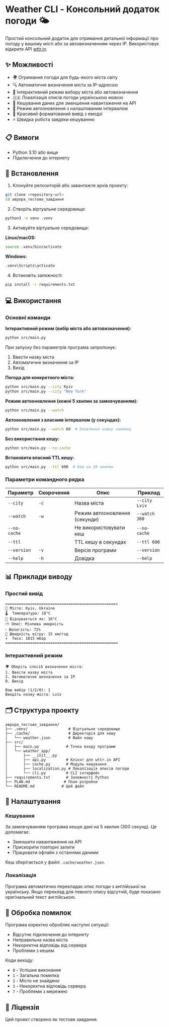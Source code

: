 # Weather CLI - Консольний додаток погоди 🌤️

Простий консольний додаток для отримання детальної інформації про погоду у вашому місті або за автовизначенням через IP. Використовує відкрите API [wttr.in](https://wttr.in/).

## ✨ Можливості

- 🌍 Отримання погоди для будь-якого міста світу
- 🔍 Автоматичне визначення міста за IP-адресою
- 💬 Інтерактивний режим вибору міста або автовизначення
- 🇺🇦 Локалізація описів погоди українською мовою
- 💾 Кешування даних для зменшення навантаження на API
- 🔄 Режим автооновлення з налаштованим інтервалом
- 🎨 Красивий форматований вивід з емодзі
- ⚡ Швидка робота завдяки кешуванню

## 📋 Вимоги

- Python 3.10 або вище
- Підключення до інтернету

## 🚀 Встановлення

1. Клонуйте репозиторій або завантажте архів проекту:
```bash
git clone <repository-url>
cd аврора_тестове_завдання
```

2. Створіть віртуальне середовище:
```bash
python3 -m venv .venv
```

3. Активуйте віртуальне середовище:

**Linux/macOS:**
```bash
source .venv/bin/activate
```

**Windows:**
```bash
.venv\Scripts\activate
```

4. Встановіть залежності:
```bash
pip install -r requirements.txt
```

## 💻 Використання

### Основні команди

**Інтерактивний режим (вибір міста або автовизначення):**
```bash
python src/main.py
```
При запуску без параметрів програма запропонує:
1. Ввести назву міста
2. Автоматичне визначення за IP
0. Вихід

**Погода для конкретного міста:**
```bash
python src/main.py --city Kyiv
python src/main.py --city "New York"
```

**Режим автооновлення (кожні 5 хвилин за замовчуванням):**
```bash
python src/main.py --watch
```

**Автооновлення з власним інтервалом (у секундах):**
```bash
python src/main.py --watch 60  # Оновлення кожну хвилину
```

**Без використання кешу:**
```bash
python src/main.py --no-cache
```

**Встановити власний TTL кешу:**
```bash
python src/main.py --ttl 600  # Кеш на 10 хвилин
```

### Параметри командного рядка

| Параметр | Скорочення | Опис | Приклад |
|----------|------------|------|---------|
| `--city` | `-c` | Назва міста | `--city Lviv` |
| `--watch` | `-w` | Режим автооновлення (секунди) | `--watch 300` |
| `--no-cache` | | Не використовувати кеш | `--no-cache` |
| `--ttl` | | TTL кешу в секундах | `--ttl 600` |
| `--version` | `-v` | Версія програми | `--version` |
| `--help` | `-h` | Довідка | `--help` |

## 📊 Приклади виводу

### Простий вивід
```
==================================================
📍 Місто: Kyiv, Ukraine
🌡️  Температура: 18°C
🤔 Відчувається як: 16°C
⛅ Опис: Мінлива хмарність
💧 Вологість: 72%
💨 Швидкість вітру: 15 км/год
⬇️  Тиск: 1015 мбар
==================================================
```

### Інтерактивний режим
```
🌍 Оберіть спосіб визначення міста:
1. Ввести назву міста
2. Автоматичне визначення за IP
0. Вихід

Ваш вибір (1/2/0): 1
Введіть назву міста: Lviv
```

## 🗂️ Структура проекту

```
аврора_тестове_завдання/
├── .venv/                  # Віртуальне середовище
├── .cache/                 # Директорія для кешу
│   └── weather.json        # Файл кешу
├── src/
│   ├── main.py            # Точка входу програми
│   └── weather_app/
│       ├── __init__.py
│       ├── api.py         # Клієнт для wttr.in API
│       ├── cache.py       # Модуль кешування
│       ├── localization.py # Локалізація описів погоди
│       └── cli.py         # CLI інтерфейс
├── requirements.txt       # Залежності Python
├── PLAN.md               # План розробки
└── README.md            # Цей файл

```

## 🔧 Налаштування

### Кешування

За замовчуванням програма кешує дані на 5 хвилин (300 секунд). Це допомагає:
- Зменшити навантаження на API
- Прискорити повторні запити
- Працювати офлайн з останніми даними

Кеш зберігається у файлі `.cache/weather.json`.

### Локалізація

Програма автоматично перекладає опис погоди з англійської на українську. Якщо переклад для певного опису відсутній, буде показано оригінальний текст англійською.

## 🐛 Обробка помилок

Програма коректно обробляє наступні ситуації:
- Відсутнє підключення до інтернету
- Неправильна назва міста
- Некоректна відповідь від сервера
- Проблеми з кешем

Коди виходу:
- `0` - Успішне виконання
- `1` - Загальна помилка
- `2` - Місто не знайдено
- `3` - Некоректна відповідь сервера
- `7` - Проблеми з мережею

## 📝 Ліцензія

Цей проект створено як тестове завдання.